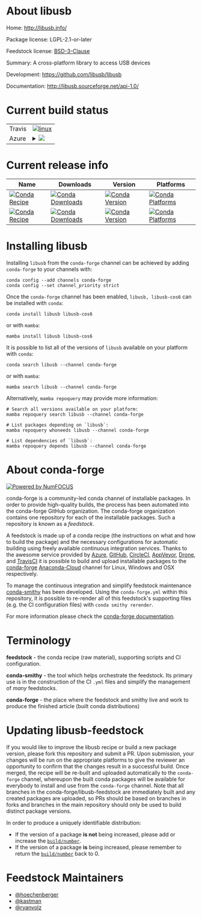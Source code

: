 About libusb
============

Home: http://libusb.info/

Package license: LGPL-2.1-or-later

Feedstock license: [BSD-3-Clause](https://github.com/conda-forge/libusb-feedstock/blob/main/LICENSE.txt)

Summary: A cross-platform library to access USB devices

Development: https://github.com/libusb/libusb

Documentation: http://libusb.sourceforge.net/api-1.0/

Current build status
====================


<table><tr>
    <td>Travis</td>
    <td>
      <a href="https://app.travis-ci.com/conda-forge/libusb-feedstock">
        <img alt="linux" src="https://img.shields.io/travis/com/conda-forge/libusb-feedstock/main.svg?label=Linux">
      </a>
    </td>
  </tr>
    
  <tr>
    <td>Azure</td>
    <td>
      <details>
        <summary>
          <a href="https://dev.azure.com/conda-forge/feedstock-builds/_build/latest?definitionId=7214&branchName=main">
            <img src="https://dev.azure.com/conda-forge/feedstock-builds/_apis/build/status/libusb-feedstock?branchName=main">
          </a>
        </summary>
        <table>
          <thead><tr><th>Variant</th><th>Status</th></tr></thead>
          <tbody><tr>
              <td>linux_64_cdt_namecos6</td>
              <td>
                <a href="https://dev.azure.com/conda-forge/feedstock-builds/_build/latest?definitionId=7214&branchName=main">
                  <img src="https://dev.azure.com/conda-forge/feedstock-builds/_apis/build/status/libusb-feedstock?branchName=main&jobName=linux&configuration=linux_64_cdt_namecos6" alt="variant">
                </a>
              </td>
            </tr><tr>
              <td>linux_64_cdt_namecos7</td>
              <td>
                <a href="https://dev.azure.com/conda-forge/feedstock-builds/_build/latest?definitionId=7214&branchName=main">
                  <img src="https://dev.azure.com/conda-forge/feedstock-builds/_apis/build/status/libusb-feedstock?branchName=main&jobName=linux&configuration=linux_64_cdt_namecos7" alt="variant">
                </a>
              </td>
            </tr><tr>
              <td>linux_aarch64</td>
              <td>
                <a href="https://dev.azure.com/conda-forge/feedstock-builds/_build/latest?definitionId=7214&branchName=main">
                  <img src="https://dev.azure.com/conda-forge/feedstock-builds/_apis/build/status/libusb-feedstock?branchName=main&jobName=linux&configuration=linux_aarch64_" alt="variant">
                </a>
              </td>
            </tr><tr>
              <td>linux_ppc64le</td>
              <td>
                <a href="https://dev.azure.com/conda-forge/feedstock-builds/_build/latest?definitionId=7214&branchName=main">
                  <img src="https://dev.azure.com/conda-forge/feedstock-builds/_apis/build/status/libusb-feedstock?branchName=main&jobName=linux&configuration=linux_ppc64le_" alt="variant">
                </a>
              </td>
            </tr><tr>
              <td>osx_64</td>
              <td>
                <a href="https://dev.azure.com/conda-forge/feedstock-builds/_build/latest?definitionId=7214&branchName=main">
                  <img src="https://dev.azure.com/conda-forge/feedstock-builds/_apis/build/status/libusb-feedstock?branchName=main&jobName=osx&configuration=osx_64_" alt="variant">
                </a>
              </td>
            </tr><tr>
              <td>osx_arm64</td>
              <td>
                <a href="https://dev.azure.com/conda-forge/feedstock-builds/_build/latest?definitionId=7214&branchName=main">
                  <img src="https://dev.azure.com/conda-forge/feedstock-builds/_apis/build/status/libusb-feedstock?branchName=main&jobName=osx&configuration=osx_arm64_" alt="variant">
                </a>
              </td>
            </tr><tr>
              <td>win_64</td>
              <td>
                <a href="https://dev.azure.com/conda-forge/feedstock-builds/_build/latest?definitionId=7214&branchName=main">
                  <img src="https://dev.azure.com/conda-forge/feedstock-builds/_apis/build/status/libusb-feedstock?branchName=main&jobName=win&configuration=win_64_" alt="variant">
                </a>
              </td>
            </tr>
          </tbody>
        </table>
      </details>
    </td>
  </tr>
</table>

Current release info
====================

| Name | Downloads | Version | Platforms |
| --- | --- | --- | --- |
| [![Conda Recipe](https://img.shields.io/badge/recipe-libusb-green.svg)](https://anaconda.org/conda-forge/libusb) | [![Conda Downloads](https://img.shields.io/conda/dn/conda-forge/libusb.svg)](https://anaconda.org/conda-forge/libusb) | [![Conda Version](https://img.shields.io/conda/vn/conda-forge/libusb.svg)](https://anaconda.org/conda-forge/libusb) | [![Conda Platforms](https://img.shields.io/conda/pn/conda-forge/libusb.svg)](https://anaconda.org/conda-forge/libusb) |
| [![Conda Recipe](https://img.shields.io/badge/recipe-libusb--cos6-green.svg)](https://anaconda.org/conda-forge/libusb-cos6) | [![Conda Downloads](https://img.shields.io/conda/dn/conda-forge/libusb-cos6.svg)](https://anaconda.org/conda-forge/libusb-cos6) | [![Conda Version](https://img.shields.io/conda/vn/conda-forge/libusb-cos6.svg)](https://anaconda.org/conda-forge/libusb-cos6) | [![Conda Platforms](https://img.shields.io/conda/pn/conda-forge/libusb-cos6.svg)](https://anaconda.org/conda-forge/libusb-cos6) |

Installing libusb
=================

Installing `libusb` from the `conda-forge` channel can be achieved by adding `conda-forge` to your channels with:

```
conda config --add channels conda-forge
conda config --set channel_priority strict
```

Once the `conda-forge` channel has been enabled, `libusb, libusb-cos6` can be installed with `conda`:

```
conda install libusb libusb-cos6
```

or with `mamba`:

```
mamba install libusb libusb-cos6
```

It is possible to list all of the versions of `libusb` available on your platform with `conda`:

```
conda search libusb --channel conda-forge
```

or with `mamba`:

```
mamba search libusb --channel conda-forge
```

Alternatively, `mamba repoquery` may provide more information:

```
# Search all versions available on your platform:
mamba repoquery search libusb --channel conda-forge

# List packages depending on `libusb`:
mamba repoquery whoneeds libusb --channel conda-forge

# List dependencies of `libusb`:
mamba repoquery depends libusb --channel conda-forge
```


About conda-forge
=================

[![Powered by
NumFOCUS](https://img.shields.io/badge/powered%20by-NumFOCUS-orange.svg?style=flat&colorA=E1523D&colorB=007D8A)](https://numfocus.org)

conda-forge is a community-led conda channel of installable packages.
In order to provide high-quality builds, the process has been automated into the
conda-forge GitHub organization. The conda-forge organization contains one repository
for each of the installable packages. Such a repository is known as a *feedstock*.

A feedstock is made up of a conda recipe (the instructions on what and how to build
the package) and the necessary configurations for automatic building using freely
available continuous integration services. Thanks to the awesome service provided by
[Azure](https://azure.microsoft.com/en-us/services/devops/), [GitHub](https://github.com/),
[CircleCI](https://circleci.com/), [AppVeyor](https://www.appveyor.com/),
[Drone](https://cloud.drone.io/welcome), and [TravisCI](https://travis-ci.com/)
it is possible to build and upload installable packages to the
[conda-forge](https://anaconda.org/conda-forge) [Anaconda-Cloud](https://anaconda.org/)
channel for Linux, Windows and OSX respectively.

To manage the continuous integration and simplify feedstock maintenance
[conda-smithy](https://github.com/conda-forge/conda-smithy) has been developed.
Using the ``conda-forge.yml`` within this repository, it is possible to re-render all of
this feedstock's supporting files (e.g. the CI configuration files) with ``conda smithy rerender``.

For more information please check the [conda-forge documentation](https://conda-forge.org/docs/).

Terminology
===========

**feedstock** - the conda recipe (raw material), supporting scripts and CI configuration.

**conda-smithy** - the tool which helps orchestrate the feedstock.
                   Its primary use is in the construction of the CI ``.yml`` files
                   and simplify the management of *many* feedstocks.

**conda-forge** - the place where the feedstock and smithy live and work to
                  produce the finished article (built conda distributions)


Updating libusb-feedstock
=========================

If you would like to improve the libusb recipe or build a new
package version, please fork this repository and submit a PR. Upon submission,
your changes will be run on the appropriate platforms to give the reviewer an
opportunity to confirm that the changes result in a successful build. Once
merged, the recipe will be re-built and uploaded automatically to the
`conda-forge` channel, whereupon the built conda packages will be available for
everybody to install and use from the `conda-forge` channel.
Note that all branches in the conda-forge/libusb-feedstock are
immediately built and any created packages are uploaded, so PRs should be based
on branches in forks and branches in the main repository should only be used to
build distinct package versions.

In order to produce a uniquely identifiable distribution:
 * If the version of a package **is not** being increased, please add or increase
   the [``build/number``](https://docs.conda.io/projects/conda-build/en/latest/resources/define-metadata.html#build-number-and-string).
 * If the version of a package **is** being increased, please remember to return
   the [``build/number``](https://docs.conda.io/projects/conda-build/en/latest/resources/define-metadata.html#build-number-and-string)
   back to 0.

Feedstock Maintainers
=====================

* [@hoechenberger](https://github.com/hoechenberger/)
* [@kastman](https://github.com/kastman/)
* [@ryanvolz](https://github.com/ryanvolz/)

